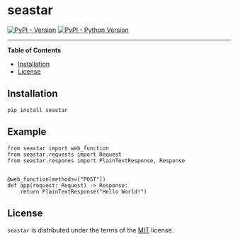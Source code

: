 # seastar

[![PyPI - Version](https://img.shields.io/pypi/v/seastar.svg)](https://pypi.org/project/seastar)
[![PyPI - Python Version](https://img.shields.io/pypi/pyversions/seastar.svg)](https://pypi.org/project/seastar)

-----

**Table of Contents**

- [Installation](#installation)
- [License](#license)

## Installation

```console
pip install seastar
```

## Example
```
from seastar import web_function
from seastar.requests import Request
from seastar.respones import PlainTextResponse, Response


@web_function(methods=["POST"])
def app(request: Request) -> Response:
    return PlainTextResponse("Hello World!")

```

## License

`seastar` is distributed under the terms of the [MIT](https://spdx.org/licenses/MIT.html) license.
